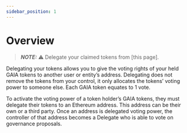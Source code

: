 ```yaml
---
sidebar_position: 1
---
```


# Overview

> **_NOTE:_** ⚠️ Delegate your claimed tokens from [this page].

Delegating your tokens allows you to give the voting rights of your held GAIA tokens to another user or entity’s address. Delegating does not remove the tokens from your control, it only allocates the tokens’ voting power to someone else. Each GAIA token equates to 1 vote.

To activate the voting power of a token holder’s GAIA tokens, they must delegate their tokens to an Ethereum address. This address can be their own or a third party. Once an address is delegated voting power, the controller of that address becomes a Delegate who is able to vote on governance proposals.
